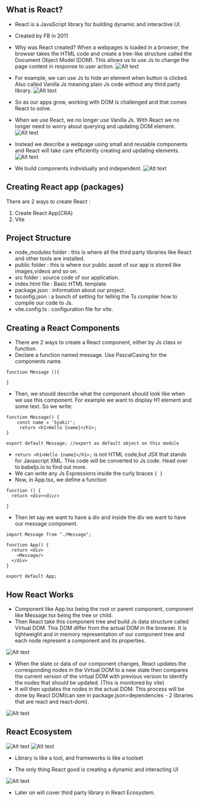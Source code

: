 ## **What is React?**

- React is a JavaScript library for building dynamic and interactive UI.

- Created by FB in 2011

- Why was React created?
  When a webpages is loaded in a browser, the browser takes the HTML code and create a tree-like structure called the Document Object Model (DOM). This allows us to use Js to change the page content in response to user action.
  ![Alt text](../Images/image-9.png)

- For example, we can use Js to hide an element when button is clicked. Also called Vanilla Js meaning plain Js code without any third party library.
  ![Alt text](../Images/image-1.png)

- So as our apps grow, working with DOM is challenged and that comes React to solve.

- When we use React, we no longer use Vanilla Js. With React we no longer need to worry about querying and updating DOM element.
  ![Alt text](../Images/image-2.png)

- Instead we describe a webpage using small and reusable components and React will take care efficiently creating and updating elements.
  ![Alt text](../Images/image-3.png)

- We build components individually and independent.
  ![Alt text](../Images/image-4.png)

## **Creating React app (packages)**

There are 2 ways to create React :

1. Create React App(CRA)
2. Vite

## **Project Structure**

- node_modules folder : this is where all the third party libraries like React and other tools are installed.
- public folder : this is where our public asset of our app is stored like images,videos and so on.
- src folder : source code of our application.
- index.html file : Basic HTML template
- package.json : information about our project.
- tsconfig.json : a bunch of setting for telling the Ts compiler how to compile our code to Js.
- vite.config.ts : configuration file for vite.

## **Creating a React Components**

- There are 2 ways to create a React component, either by Js class or function.
- Declare a function named message. Use PascalCasing for the components name.

```
function Message (){

}
```

- Then, we should describe what the component should look like when we use this component. For example we want to display H1 element and some text. So we write:

```
function Message() {
    const name = 'Syakir';
     return <h1>Hello {name}</h1>;
}

export default Message; //export as default object on this module
```

- `return <h1>Hello {name}</h1>;` is not HTML code,but JSX that stands for Javascript XML. This code will be converted to Js code. Head over to babeljs.io to find out more.
- We can write any Js Expressions inside the curly braces `{ }`
- Now, in App.tsx, we define a function

```
function () {
  return <div><div/>
  
}
```

- Then let say we want to have a div and inside the div we want to have our message component.

```
import Message from "./Message";

function App() {
  return <div>
    <Message/>
  </div>
}

export default App;
```

## **How React Works**

- Component like App.tsx being the root or parent component, component like Message.tsx being the tree or child.
- Then React take this component tree and build Js data structure called Virtual DOM. This DOM differ from the actual DOM in the browser. It is lightweight and in memory representation of our component tree and each node represent a component and its properties.

![Alt text](../Images/image-3.png)

- When the state or data of our component changes, React updates the corresponding nodes in the Virtual DOM to a new state then compares the current version of the virtual DOM with previous version to identify the nodes that should be updated. (This is monitored by vite)
- It will then updates the nodes in the actual DOM. This process will be done by React DOM(can see in package.json>dependencies - 2 libraries that are react and react-dom).

![Alt text](../Images/image-4.png)

## **React Ecosystem**

![Alt text](../Images/image-5.png)
![Alt text](../Images/image-6.png)

- Library is like a tool, and frameworks is like a toolset

- The only thing React good is creating a dynamic and interacting UI

![Alt text](../Images/image-7.png)

- Later on will cover third party library in React Ecosystem.
